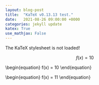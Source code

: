 ```yaml
---
layout: blog-post
title:  "KaTeX v0.13.13 test."
date:   2021-08-26 09:00:00 +0000
categories: jekyll update   
katex: True
use_mathjax: False
---
```


<style>
  .katex-version {display: none;}
  .katex-version::after {content:"0.10.2 or earlier";}
</style>
<span class="katex">
  <span class="katex-mathml">The KaTeX stylesheet is not loaded!</span>
  <span class="katex-version rule">KaTeX stylesheet version: </span>
</span>

$$\begin{equation}
f(x) = 10
\end{equation}$$

\begin{equation}
f(x) = 10
\end{equation}

\begin{equation}
f(x) = 11
\end{equation}
